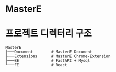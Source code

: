 # MasterE

# 프로젝트 디렉터리 구조
```
MasterE           
├───Document        # MasterE Document
├───Extensions      # MasterE Chrome-Extension
├───BE              # FastAPI + Mysql
└───FE              # React
```